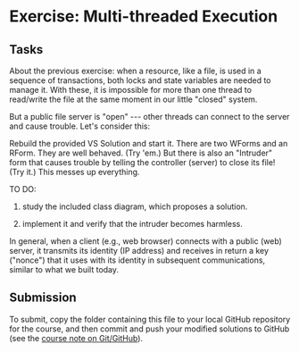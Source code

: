 # Exercise: Multi-threaded Execution

## Tasks

About the previous exercise: when a resource, like a file, is used in a sequence
of transactions, both locks and state variables are needed to manage it.
With these, it is impossible for more than one thread to read/write the file at
the same moment in our little "closed" system.

But a public file server is "open" --- other threads can connect to the server 
and cause trouble. 
Let's consider this:

Rebuild the provided VS Solution and start it.
There are two WForms and an RForm.
They are well behaved. (Try 'em.)
But there is also an "Intruder" form that causes trouble by telling the
controller (server) to close its file!   (Try it.)
This messes up everything.

TO DO:

1. study the included class diagram, which proposes a solution.

2. implement it and verify that the intruder becomes harmless. 

In general, when a client (e.g., web browser) connects with a public (web)
server, it transmits its identity (IP address) and receives in return a key
("nonce") that it uses with its identity in subsequent communications,
similar to what we built today.


## Submission

To submit, copy the folder containing this file to your local GitHub repository
for the course, and then commit and push your modified solutions to GitHub
(see the  [course note on Git/GitHub](http://softwarearch.santoslab.org/01-tooling/index.html#git-github)).
